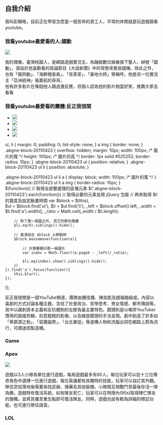 ## 自我介紹

我叫彭顯皓，目前正在學習怎麼當一個苦命的資工人，平常的休閒就是玩遊戲跟看youtube。

### 我看youtube最愛看的人:國動
<img src="https://i.imgur.com/D3zmG9m.jpg">

我的偶像，臺灣桃園人，是網路遊戲實況主，為蹦蛙數位娛樂旗下藝人，綽號「國動」，源自於他喜歡看的政論節目《大話新聞》中的常態來賓吳國棟。除此之外，也有「瘋狗動」、「海鮮稽查員」、「改革家」、「鼻地大師」等稱呼。他是另一位實況主「亞洲統神」張嘉航的哥哥。
<br>
他有許多影片在嘴砲他人跟過激反應，但個人認為他的影片相當好笑，推薦大家去看看

### 我看youtube最愛看的團體:反正我很閒

<body>
	<div class="abgne-block-20110423">
		<ul>
			<li><a href="#"><img src="https://i.imgur.com/l0J8D4L.png" /></a></li>
			<li><a href="#"><img src="https://i.imgur.com/RE5xc6A.jpg" /></a></li>
			<li><a href="#"><img src="https://i.imgur.com/S5F3ADb.jpg" /></a></li>
			<li><a href="#"><img src="https://i.imgur.com/kFoFCNP.jpg" /></a></li>
		</ul>
	</div>
</body>
ul, li {
	margin: 0;
	padding: 0;
	list-style: none;
}
a img {
	border: none;
}
.abgne-block-20110423 {
	overflow: hidden;
	margin: 10px;
	width: 100px;	/* 圖片的寬 */
	height: 100px;	/* 圖片的高 */
	border: 1px solid #525252;
	border-radius: 10px;
}
.abgne-block-20110423 ul {
	position: relative;
}
.abgne-block-20110423 ul li {
	position: absolute;
}
 
.abgne-block-20110423 ul li a {
	display: block;
	width: 100px;	/* 圖片的寬 */
}
.abgne-block-20110423 ul li a img {
	border-radius: 10px;
}	
$(function(){
	// 取得全部要處理的區塊元素
	$('.abgne-block-20110423').each(function(){
		// 取得必要的元素並用 jQuery 包裝
		// 再來取得 $li 的寬度及設定動畫時間
		var $block = $(this),  
			$ul = $block.find('ul'),
			$li = $ul.find('li'), 
			_left = $block.offset().left,
			_width = $li.find('a').width(), 
			_ratio = Math.ceil(_width / $li.length);
 
		// 除了第一張圖之外, 其它的都先隱藏
		$li.eq(0).siblings().hide();
 
		// 當滑鼠在 $block 上移動時
		$block.mousemove(function(e){
 
			// 計算要顯示那一張圖片
			var index = Math.floor((e.pageX - _left)/_ratio);
 
			$li.eq(index).show().siblings().hide();
		})
	}).find('a').focus(function(){
		this.blur();
	});
});	
	
反正我很閒是一個YouTube頻道，團隊由鍾佳播、陳奕凱及趙福臨組成。內容以喜劇的方式討論各種主題，含括了社會政治、哲學思考、男女情感、都市傳說等，其中以諷刺資本主義和反抗體制的左膠為最主要特色。鏡頭則是以嘲弄YouTuber慣用的跳接剪輯，刻意粗糙的影像，以及縮放鏡頭的手法呈現。劇中創造了許多如「卑鄙源之助」、「惡魔貓男」、「台北暴徒」等虛構人物和洗腦台詞在網路上蔚為流行，可謂迷因製造機。

### Game

### Apex
<img src="https://i.imgur.com/W2yqfPi.jpg">

遊戲以3人小隊為單位進行遊戲，每局遊戲最多有60人。每位玩家可以從十三位傳奇角色中選擇一位進行遊戲，每位英雄都有其獨特的技能，玩家可以自訂其外觀。隊伍空投落地後需要尋找武器、彈藥及其他裝備，小隊間互相戰鬥至最後存活一隊為勝。遊戲特有復活系統，如有隊友死亡，玩家可以在時限內(90s)取得陣亡隊友的旗幟，並將其攜至重生點即可復活隊友。同時，遊戲也設有較為詳細的標記功能，也可進行隊伍語音。

### LOL

